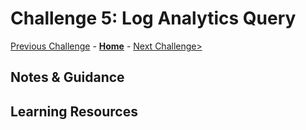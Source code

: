 # Challenge 5: Log Analytics Query

[Previous Challenge](./04-Azure-Monitor-For-Containers.md) - **[Home](../README.md)** - [Next Challenge>](./06-Optional-Logs.md)

## Notes & Guidance

## Learning Resources
